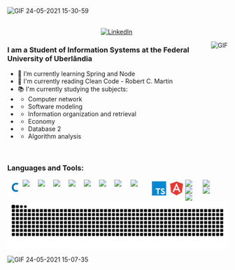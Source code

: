 ![GIF 24-05-2021 15-30-59](https://user-images.githubusercontent.com/48317736/126079719-eaec3a88-e881-4294-ac3f-5a0d4ce2f3ea.gif)

<p align="center">
  
  <br>
  <a href="https://www.linkedin.com/in/euller-henrique-2b3ba5188/"><img src="https://user-images.githubusercontent.com/48317736/119419795-66929000-bcd1-11eb-8ae9-cad609aa6790.png" height="40px;" alt="LinkedIn" /></a>&nbsp;
  
</p>

<img align="right" height="270px" alt="GIF" src="https://i.pinimg.com/originals/e4/26/70/e426702edf874b181aced1e2fa5c6cde.gif">

### I am a Student of Information Systems at the Federal University of Uberlândia
- 🌱 I’m currently learning Spring and Node
- 📖 I'm currently reading Clean Code - Robert C. Martin   
- 📚 I'm currently studying the subjects:
- -   Computer network
- -   Software modeling
- -   Information organization and retrieval 
- -   Economy
- -   Database 2
- -   Algorithm analysis

<br>

### Languages and Tools: 


<img align="left" width="35px" src="https://raw.githubusercontent.com/PKief/vscode-material-icon-theme/main/icons/c.svg">
<img align="left" width="35px" src="https://user-images.githubusercontent.com/48317736/119421863-11a54880-bcd6-11eb-856a-d02c49ccbaef.png">
<img align="left" width="35px" src="https://user-images.githubusercontent.com/48317736/129967717-4dec6ddb-c52b-49a0-bd42-74f35ec74911.png">
<img align="left" width="35px" src="https://user-images.githubusercontent.com/48317736/119421173-7b245780-bcd4-11eb-9b7d-55429bb70eb2.png">
<img align="left" width="35px" src="https://user-images.githubusercontent.com/48317736/119421168-7a8bc100-bcd4-11eb-90e4-c3a2ee1f0f0e.png">
<img align="left" width="35px" src="https://user-images.githubusercontent.com/48317736/119421171-7b245780-bcd4-11eb-8997-b817d3a6dc1a.png">
<img align="left" width="35px" src="https://user-images.githubusercontent.com/48317736/119421538-4bc21a80-bcd5-11eb-9527-83b3181c9edd.png">
<img align="left" width="37" src="https://user-images.githubusercontent.com/48317736/119421667-9b084b00-bcd5-11eb-9780-2ae32f561025.png">
<img align="left" width="45px" src="https://user-images.githubusercontent.com/48317736/119422124-b889e480-bcd6-11eb-9d0c-c6bfb934e42f.png">
<img align="left" width="40x" src="https://raw.githubusercontent.com/PKief/vscode-material-icon-theme/main/icons/typescript.svg">
<img align="left" width="40px" src="https://raw.githubusercontent.com/PKief/vscode-material-icon-theme/main/icons/angular.svg">
<img align="left" width="40px" src="https://user-images.githubusercontent.com/48317736/119423482-c55c0780-bcd9-11eb-95df-4fa5e8f9064e.png">
<img align="left" width="40px" src="https://user-images.githubusercontent.com/48317736/119423760-6fd42a80-bcda-11eb-8861-18a2920c9ebf.png">
<img align="left" width="40px" src="https://user-images.githubusercontent.com/48317736/119424303-8f1f8780-bcdb-11eb-885d-6804d4308bfb.png">
<img align="left" width="45px" src="https://user-images.githubusercontent.com/48317736/119423179-0e5f8c00-bcd9-11eb-980a-e8b3349d02ce.png">
<img align="left" width="40px" src="https://user-images.githubusercontent.com/48317736/119423268-45ce3880-bcd9-11eb-95f6-d80e84093b85.png">


![Snake animation](https://github.com/EullerHenrique/EullerHenrique/blob/output/github-contribution-grid-snake.svg)

 ![GIF 24-05-2021 15-07-35](https://user-images.githubusercontent.com/48317736/119389363-e56fd480-bca1-11eb-821a-df1d6857b9e9.gif)

<!--
**EullerHenrique/EullerHenrique** is a ✨ _special_ ✨ repository because its `README.md` (this file) appears on your GitHub profile.

Here are some ideas to get you started:

- 🔭 I’m currently working on ...
- 🌱 I’m currently learning ...
- 👯 I’m looking to collaborate on ...
- 🤔 I’m looking for help with ...
- 💬 Ask me about ...
- 📫 How to reach me: ...
- 😄 Pronouns: ...
- ⚡ Fun fact: ...
-->
